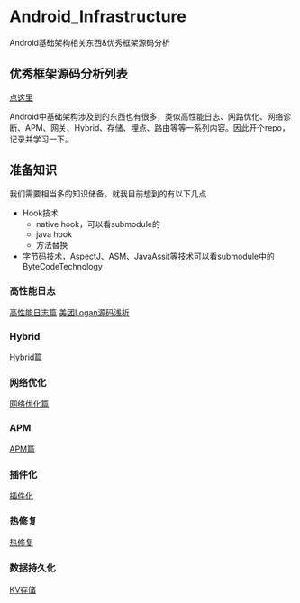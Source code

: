 # Android_Infrastructure
Android基础架构相关东西&优秀框架源码分析

## 优秀框架源码分析列表

[点这里](https://github.com/Guolei1130/Android_Infrastructure/blob/master/%E4%BC%98%E7%A7%80%E6%A1%86%E6%9E%B6%E6%BA%90%E7%A0%81%E5%88%86%E6%9E%90/LIST.MD)

Android中基础架构涉及到的东西也有很多，类似高性能日志、网路优化、网络诊断、APM、网关、Hybrid、存储、埋点、路由等等一系列内容。因此开个repo，记录并学习一下。


## 准备知识

我们需要相当多的知识储备。就我目前想到的有以下几点

* Hook技术
    * native hook，可以看submodule的
    * java hook
    * 方法替换
* 字节码技术，AspectJ、ASM、JavaAssit等技术可以看submodule中的ByteCodeTechnology 

### 高性能日志

[高性能日志篇](https://github.com/Guolei1130/Android_Infrastructure/tree/master/log_about)
[美团Logan源码浅析](https://github.com/Guolei1130/Android_Infrastructure/blob/master/%E4%BC%98%E7%A7%80%E6%A1%86%E6%9E%B6%E6%BA%90%E7%A0%81%E5%88%86%E6%9E%90/meituan_logan.md)

### Hybrid

[Hybrid篇](./hybrid/hybrid.md)

### 网络优化

[网络优化篇](./android_network/网络优化篇.MD)

### APM

[APM篇](https://github.com/Guolei1130/Android_Infrastructure/tree/master/android_apm)

### 插件化

[插件化](./插件化/readme.md)

### 热修复

[热修复](./热修复/readme.md)

### 数据持久化

[KV存储](./stroage/KV.MD)






